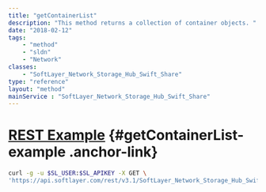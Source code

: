 ```yaml
---
title: "getContainerList"
description: "This method returns a collection of container objects. "
date: "2018-02-12"
tags:
    - "method"
    - "sldn"
    - "Network"
classes:
    - "SoftLayer_Network_Storage_Hub_Swift_Share"
type: "reference"
layout: "method"
mainService : "SoftLayer_Network_Storage_Hub_Swift_Share"
---
```


# [REST Example](#getContainerList-example) <a href="/article/rest/"><i class="fas fa-question"></i></a> {#getContainerList-example .anchor-link} 
```bash
curl -g -u $SL_USER:$SL_APIKEY -X GET \
'https://api.softlayer.com/rest/v3.1/SoftLayer_Network_Storage_Hub_Swift_Share/getContainerList'
```
